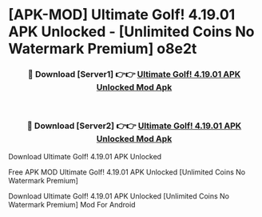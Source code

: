 # [APK-MOD] Ultimate Golf! 4.19.01 APK Unlocked - [Unlimited Coins No Watermark Premium] o8e2t



<div align="center">
<h3>🔴 Download [Server1] 👉👉 <a href="https://momento.my/?title=Ultimate_Golf!_4.19.01_APK_Unlocked">Ultimate Golf! 4.19.01 APK Unlocked Mod Apk</a></h3><br>

<h3>🔴 Download [Server2] 👉👉 <a href="https://momento.my/?title=Ultimate_Golf!_4.19.01_APK_Unlocked">Ultimate Golf! 4.19.01 APK Unlocked Mod Apk</a></h3>
</div>



Download Ultimate Golf! 4.19.01 APK Unlocked 

Free APK MOD Ultimate Golf! 4.19.01 APK Unlocked [Unlimited Coins No Watermark Premium]

Download Ultimate Golf! 4.19.01 APK Unlocked [Unlimited Coins No Watermark Premium] Mod For Android
